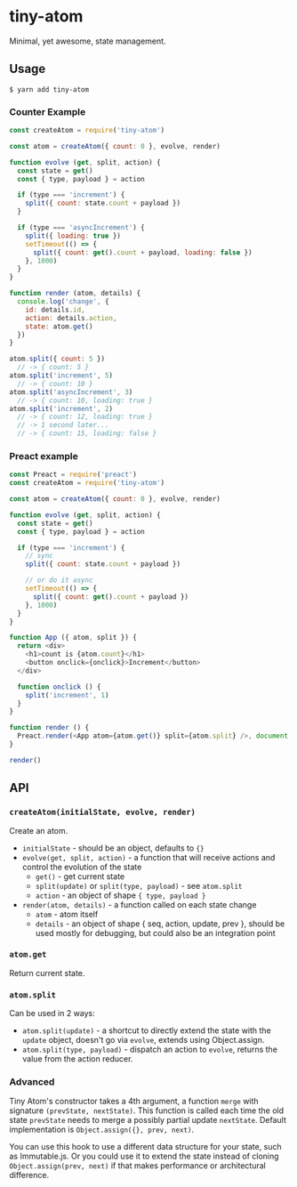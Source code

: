 # tiny-atom

Minimal, yet awesome, state management.

## Usage

    $ yarn add tiny-atom

### Counter Example

```js
const createAtom = require('tiny-atom')

const atom = createAtom({ count: 0 }, evolve, render)

function evolve (get, split, action) {
  const state = get()
  const { type, payload } = action

  if (type === 'increment') {
    split({ count: state.count + payload })
  }

  if (type === 'asyncIncrement') {
    split({ loading: true })
    setTimeout(() => {
      split({ count: get().count + payload, loading: false })
    }, 1000)
  }
}

function render (atom, details) {
  console.log('change', {
    id: details.id,
    action: details.action,
    state: atom.get()
  })
}

atom.split({ count: 5 })
  // -> { count: 5 }
atom.split('increment', 5)
  // -> { count: 10 }
atom.split('asyncIncrement', 3)
  // -> { count: 10, loading: true }
atom.split('increment', 2)
  // -> { count: 12, loading: true }
  // -> 1 second later...
  // -> { count: 15, loading: false }
```

### Preact example

```js
const Preact = require('preact')
const createAtom = require('tiny-atom')

const atom = createAtom({ count: 0 }, evolve, render)

function evolve (get, split, action) {
  const state = get()
  const { type, payload } = action

  if (type === 'increment') {
    // sync
    split({ count: state.count + payload })

    // or do it async
    setTimeout(() => {
      split({ count: get().count + payload })
    }, 1000)
  }
}

function App ({ atom, split }) {
  return <div>
    <h1>count is {atom.count}</h1>
    <button onclick={onclick}>Increment</button>
  </div>

  function onclick () {
    split('increment', 1)
  }
}

function render () {
  Preact.render(<App atom={atom.get()} split={atom.split} />, document.body, document.body.lastElementChild)
}

render()
```

## API

### `createAtom(initialState, evolve, render)`

Create an atom.

* `initialState` - should be an object, defaults to `{}`
* `evolve(get, split, action)` - a function that will receive actions and control the evolution of the state
  * `get()` - get current state
  * `split(update)` or `split(type, payload)` - see `atom.split`
  * `action` - an object of shape `{ type, payload }`
* `render(atom, details)` - a function called on each state change
  * `atom` - atom itself
  * `details` - an object of shape { seq, action, update, prev }, should be used mostly for debugging, but could also be an integration point

### `atom.get`

Return current state.

### `atom.split`

Can be used in 2 ways:

* `atom.split(update)` - a shortcut to directly extend the state with the `update` object, doesn't go via `evolve`, extends using Object.assign.
* `atom.split(type, payload)` - dispatch an action to `evolve`, returns the value from the action reducer.

### Advanced

Tiny Atom's constructor takes a 4th argument, a function `merge` with signature `(prevState, nextState)`. This function is called each time the old state `prevState` needs to merge a possibly partial update `nextState`. Default implementation is `Object.assign({}, prev, next)`.

You can use this hook to use a different data structure for your state, such as Immutable.js. Or you could use it to extend the state instead of cloning `Object.assign(prev, next)` if that makes performance or architectural difference.
